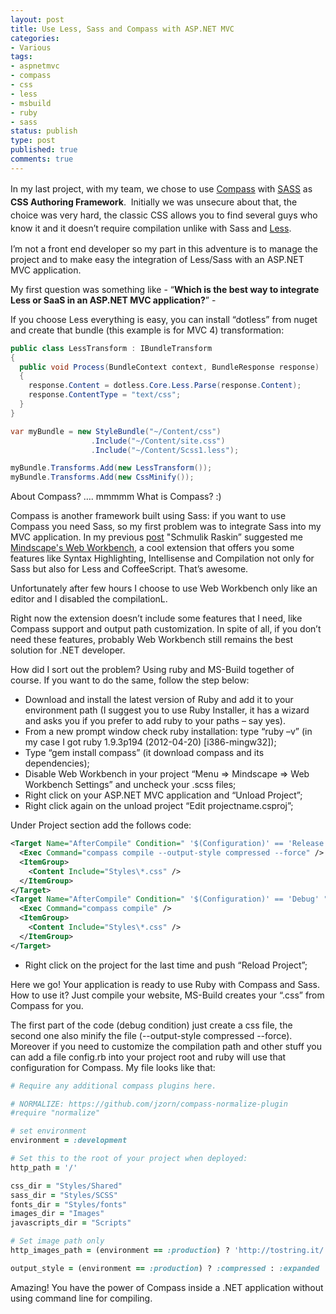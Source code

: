 ```yaml
---
layout: post
title: Use Less, Sass and Compass with ASP.NET MVC
categories:
- Various
tags:
- aspnetmvc
- compass
- css
- less
- msbuild
- ruby
- sass
status: publish
type: post
published: true
comments: true
---
```

<span style="line-height: 1.5em;">In my last project, with my team, we chose to use <a title="Compass CSS" href="http://compass-style.org/" target="_blank">Compass</a> with <a title="Sass Css" href="http://sass-lang.com/" target="_blank">SASS</a> as <strong>CSS Authoring Framework</strong>.  Initially we was unsecure about that, the choice was very hard, the classic CSS allows you to find several guys who know it and it doesn’t require compilation unlike with Sass and <a title="Less Css" href="http://lesscss.org/" target="_blank">Less</a></span>.

I’m not a front end developer so my part in this adventure is to manage the project and to make easy the integration of Less/Sass with an ASP.NET MVC application.

My first question was something like - “<strong>Which is the best way to integrate Less or SaaS in an ASP.NET MVC application?</strong>” -

If you choose Less everything is easy, you can install “dotless” from nuget and create that bundle (this example is for MVC 4) transformation:

```csharp
public class LessTransform : IBundleTransform
{
  public void Process(BundleContext context, BundleResponse response)
  {
    response.Content = dotless.Core.Less.Parse(response.Content);
    response.ContentType = "text/css";
  }
}

var myBundle = new StyleBundle("~/Content/css")
                  .Include("~/Content/site.css")
                  .Include("~/Content/Scss1.less");

myBundle.Transforms.Add(new LessTransform());
myBundle.Transforms.Add(new CssMinify());
```

About Compass? …. mmmmm What is Compass? :)

Compass is another framework built using Sass: if you want to use Compass you need Sass, so my first problem was to integrate Sass into my MVC application.
In my previous <a title="The best extensions for Visual Studio 2012" href="http://tostring.it/2012/08/22/my-favorite-extensions-for-visual-studio-2012/" target="_blank">post</a> "Schmulik Raskin” suggested me <a title="Mindscape Web Workbench" href="http://www.mindscapehq.com/products/web-workbench" target="_blank">Mindscape's Web Workbench</a>, a cool extension that offers you some features like Syntax Highlighting, Intellisense and Compilation not only for Sass but also for Less and CoffeeScript. That’s awesome.

Unfortunately after few hours I choose to use Web Workbench only like an editor and I disabled the compilationL.

Right now the extension doesn’t include some features that I need, like Compass support and output path customization. In spite of all, if you don’t need these features, probably Web Workbench still remains the best solution for .NET developer.

How did I sort out the problem?
Using ruby and MS-Build together of course. If you want to do the same, follow the step below:
<ul>
	<li>Download and install the latest version of Ruby and add it to your environment path (I suggest you to use Ruby Installer, it has a wizard and asks you if you prefer to add ruby to your paths – say yes).</li>
	<li>From a new prompt window check ruby installation: type “ruby –v” (in my case I got ruby 1.9.3p194 (2012-04-20) [i386-mingw32]);</li>
	<li>Type “gem install compass” (it download compass and its dependencies);</li>
	<li>Disable Web Workbench in your project “Menu =&gt; Mindscape =&gt; Web Workbench Settings” and uncheck your .scss files;</li>
	<li>Right click on your ASP.NET MVC application and “Unload Project”;</li>
	<li>Right click again on the unload project “Edit projectname.csproj”;</li>
</ul>
Under Project section add the follows code:

```xml
<Target Name="AfterCompile" Condition=" '$(Configuration)' == 'Release' ">
  <Exec Command="compass compile --output-style compressed --force" />
  <ItemGroup>
    <Content Include="Styles\*.css" />
  </ItemGroup>
</Target>
<Target Name="AfterCompile" Condition=" '$(Configuration)' == 'Debug' ">
  <Exec Command="compass compile" />
  <ItemGroup>
    <Content Include="Styles\*.css" />
  </ItemGroup>
</Target>
```

<ul>
	<li>Right click on the project for the last time and push “Reload Project”;</li>
</ul>
Here we go! Your application is ready to use Ruby with Compass and Sass. How to use it? Just compile your website, MS-Build creates your “.css” from Compass for you.

The first part of the code (debug condition) just create a css file, the second one also minify the file (--output-style compressed --force).
Moreover if you need to customize the compilation path and other stuff you can add a file config.rb into your project root and ruby will use that configuration for Compass.
My file looks like that:

```rb
# Require any additional compass plugins here.

# NORMALIZE: https://github.com/jzorn/compass-normalize-plugin
#require "normalize"

# set environment
environment = :development

# Set this to the root of your project when deployed:
http_path = '/'

css_dir = "Styles/Shared"
sass_dir = "Styles/SCSS"
fonts_dir = "Styles/fonts"
images_dir = "Images"
javascripts_dir = "Scripts"

# Set image path only
http_images_path = (environment == :production) ? 'http://tostring.it/' + images_dir : '/' + images_dir

output_style = (environment == :production) ? :compressed : :expanded
```

Amazing! You have the power of Compass inside a .NET application without using command line for compiling.
